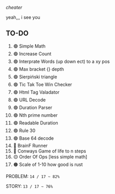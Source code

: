*cheater*

yeah,,, i see you

## TO-DO

1. 🟢 Simple Math
1. 🟢 Increase Count
1. 🟢 Interprate Words (up down ect) to a xy pos
1. 🟢 Max bracket {} depth
1. 🟢 Sierpiński triangle
1. 🟢 Tic Tak Toe Win Checker
1. 🟢 Html Tag Valadator
1. 🟢 URL Decode
1. 🟢 Duration Parser
1. 🟢 Nth prime number
1. 🟢 Readable Duration
1. 🟢 Rule 30
1. 🟢 Base 64 decode
1. 🔴 BrainF Runner
1. 🔴 Conways Game of life to n steps
1. 🟡 Order Of Ops [less simple math]
1. 🟠 Scale of 1-10 how good is rust

PROBLEM: `14 / 17 ~ 82%`

STORY: `13 / 17 ~ 76%`